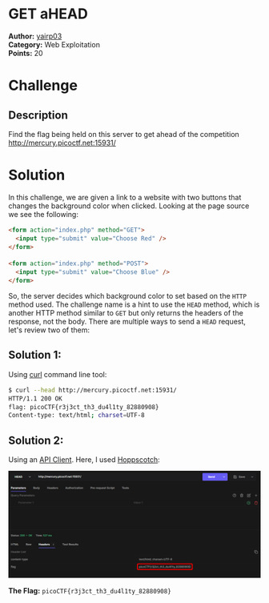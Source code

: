 # GET aHEAD

**Author:** [yairp03](https://github.com/yairp03)  
**Category:** Web Exploitation  
**Points:** 20

# Challenge

## Description

Find the flag being held on this server to get ahead of the competition http://mercury.picoctf.net:15931/

# Solution

In this challenge, we are given a link to a website with two buttons that changes the background color when clicked. Looking at the page source we see the following:

```html
<form action="index.php" method="GET">
  <input type="submit" value="Choose Red" />
</form>

<form action="index.php" method="POST">
  <input type="submit" value="Choose Blue" />
</form>
```

So, the server decides which background color to set based on the `HTTP` method used.
The challenge name is a hint to use the `HEAD` method, which is another HTTP method similar to `GET` but only returns the headers of the response, not the body. There are multiple ways to send a `HEAD` request, let's review two of them:

## Solution 1:

Using [curl](https://curl.se/) command line tool:

```bash
$ curl --head http://mercury.picoctf.net:15931/
HTTP/1.1 200 OK
flag: picoCTF{r3j3ct_th3_du4l1ty_82880908}
Content-type: text/html; charset=UTF-8
```

## Solution 2:

Using an [API Client](/Guides/Tools/API%20Clients.md). Here, I used [Hoppscotch](/Guides/Tools/API%20Clients.md#hoppscotch):

![hoppscotch](./hoppscotch.png)

**The Flag:** `picoCTF{r3j3ct_th3_du4l1ty_82880908}`
